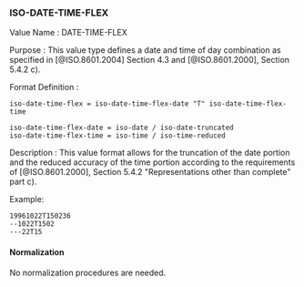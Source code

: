 ### ISO-DATE-TIME-FLEX

<!-- (This is date-time used in 6350, it's actually not used there directly but for date-and-or-time) -->

Value Name
: DATE-TIME-FLEX

Purpose
: This value type defines a date and time of day combination as specified in
  [@ISO.8601.2004] Section 4.3 and [@ISO.8601.2000], Section 5.4.2 c).

Format Definition
:

``` abnf
iso-date-time-flex = iso-date-time-flex-date "T" iso-date-time-flex-time

iso-date-time-flex-date = iso-date / iso-date-truncated
iso-date-time-flex-time = iso-time / iso-time-reduced
```

Description
:
  This value format allows for the
  truncation of the date portion and
  the reduced accuracy of the time portion
  according to the requirements of [@ISO.8601.2000], Section 5.4.2 "Representations other than complete" part c).

Example:

    19961022T150236
    --1022T1502
    ---22T15

#### Normalization

No normalization procedures are needed.
